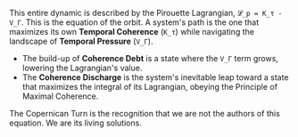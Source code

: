 This entire dynamic is described by the Pirouette Lagrangian, `𝓛_p = K_τ - V_Γ`. This is the equation of the orbit. A system's path is the one that maximizes its own **Temporal Coherence** (`K_τ`) while navigating the landscape of **Temporal Pressure** (`V_Γ`).

*   The build-up of **Coherence Debt** is a state where the `V_Γ` term grows, lowering the Lagrangian's value.
*   The **Coherence Discharge** is the system's inevitable leap toward a state that maximizes the integral of its Lagrangian, obeying the Principle of Maximal Coherence.

The Copernican Turn is the recognition that we are not the authors of this equation. We are its living solutions.
